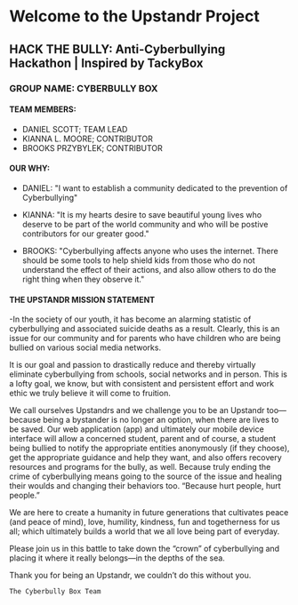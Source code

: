 # Welcome to the Upstandr Project

## HACK THE BULLY: Anti-Cyberbullying Hackathon | Inspired by TackyBox

### GROUP NAME: CYBERBULLY BOX
#### TEAM MEMBERS:  
- DANIEL SCOTT; TEAM LEAD
- KIANNA L. MOORE; CONTRIBUTOR
- BROOKS PRZYBYLEK; CONTRIBUTOR


#### OUR WHY:
- DANIEL:  "I want to establish a community dedicated to the prevention of Cyberbullying"

- KIANNA: "It is my hearts desire to save beautiful young lives who deserve to be part of the world community and who will be postive contributors for our greater good."

- BROOKS: "Cyberbullying affects anyone who uses the internet.  There should be some tools to help shield kids from those who do not understand the effect of their actions, and also allow others to do the right thing when they observe it."


#### THE UPSTANDR MISSION STATEMENT

-In the society of our youth, it has become an alarming statistic of cyberbullying and associated suicide deaths as a result.  Clearly, this is an issue for our community and for parents who have children who are being bullied on various social media networks.

It is our goal and passion to drastically reduce and thereby virtually eliminate cyberbullying from schools, social networks and in person.  This is a lofty goal, we know, but with consistent and persistent effort and work ethic we truly believe it will come to fruition.

We call ourselves Upstandrs and we challenge you to be an Upstandr too—because being a bystander is no longer an option, when there are lives to be saved.  Our web application (app) and ultimately our mobile device interface will allow a concerned student, parent and of course, a student being bullied to notify the appropriate entities anonymously (if they choose), get the appropriate guidance and help they want, and also offers recovery resources and programs for the bully, as well.  Because truly ending the crime of cyberbullying means going to the source of the issue and healing their woulds and changing their behaviors too. “Because hurt people, hurt people.”

We are here to create a humanity in future generations that cultivates peace (and peace of mind), love, humility, kindness, fun and togetherness for us all; which ultimately builds a world that we all love being part of everyday.

Please join us in this battle to take down the “crown” of cyberbullying and placing it where it really belongs—in the depths of the sea.

Thank you for being an Upstandr, we couldn’t do this without you.

    The Cyberbully Box Team


#####
